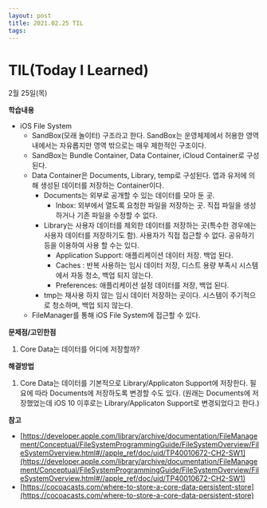 ```yaml
---
layout: post
title: 2021.02.25 TIL
tags:
---
```

# TIL(Today I Learned)

2월 25일(목)

**학습내용**

- iOS File System
    - SandBox(모래 놀이터) 구조라고 한다. SandBox는 운영체제에서 허용한 영역 내에서는 자유롭지만 영역 밖으로는 매우 제한적인 구조이다.
    - SandBox는 Bundle Container, Data Container, iCloud Container로 구성된다.
    - Data Container은 Documents, Library, temp로 구성된다. 앱과 유저에 의해 생성된 데이터를 저장하는 Container이다.
        - Documents는 외부로 공개할 수 있는 데이터를 모아 둔 곳.
            - Inbox: 외부에서 열도록 요청한 파일을 저장하는 곳. 직접 파일을 생성하거나 기존 파일을 수정할 수 없다.
        - Library는 사용자 데이터를 제외한 데이터를 저장하는 곳(특수한 경우에는 사용자 데이터를 저장하기도 함). 사용자가 직접 접근할 수 없다. 공유하기 등을 이용하여 사용 할 수는 있다.
            - Application Support: 애플리케이션 데이터 저장. 백업 된다.
            - Caches : 반복 사용하는 임시 데이터 저장, 디스트 용량 부족시 시스템에서 자동 청소, 백업 되지 않는다.
            - Preferences: 애플리케이션 설정 데이터를 저장, 백업 된다.
        - tmp는 재사용 하지 않는 임시 데이터 저장하는 곳이다. 시스템이 주기적으로 청소하며, 백업 되지 않는다.
    - FileManager를 통해 iOS File System에 접근할 수 있다.

**문제점/고민한점**

1. Core Data는 데이터를 어디에 저장할까?

**해결방법**

1. Core Data는 데이터를 기본적으로 Library/Applicaton Support에 저장한다. 필요에 따라 Documents에 저장하도록 변경할 수도 있다. (원래는 Documents에 저장했었는데 iOS 10 이후로는 Library/Applicaton Support로 변경되었다고 한다.)

**참고**

- [https://developer.apple.com/library/archive/documentation/FileManagement/Conceptual/FileSystemProgrammingGuide/FileSystemOverview/FileSystemOverview.html#//apple_ref/doc/uid/TP40010672-CH2-SW1](https://developer.apple.com/library/archive/documentation/FileManagement/Conceptual/FileSystemProgrammingGuide/FileSystemOverview/FileSystemOverview.html#//apple_ref/doc/uid/TP40010672-CH2-SW1)
- [https://cocoacasts.com/where-to-store-a-core-data-persistent-store](https://cocoacasts.com/where-to-store-a-core-data-persistent-store)
